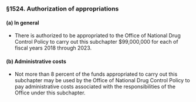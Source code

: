### §1524. Authorization of appropriations
#### (a) In general
* There is authorized to be appropriated to the Office of National Drug Control Policy to carry out this subchapter $99,000,000 for each of fiscal years 2018 through 2023.

#### (b) Administrative costs
* Not more than 8 percent of the funds appropriated to carry out this subchapter may be used by the Office of National Drug Control Policy to pay administrative costs associated with the responsibilities of the Office under this subchapter.